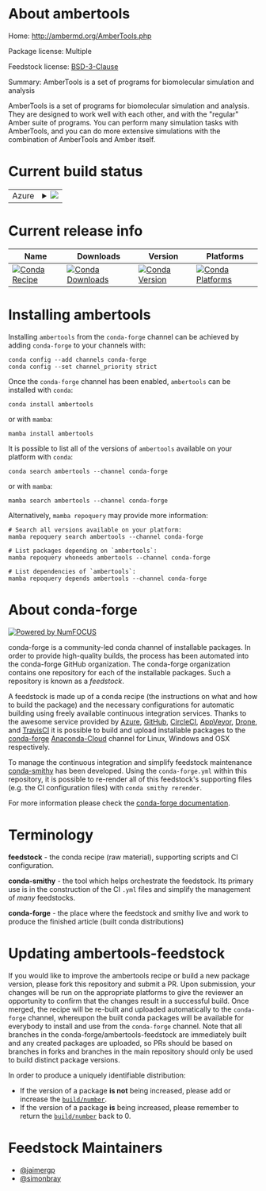 About ambertools
================

Home: http://ambermd.org/AmberTools.php

Package license: Multiple

Feedstock license: [BSD-3-Clause](https://github.com/conda-forge/ambertools-feedstock/blob/main/LICENSE.txt)

Summary: AmberTools is a set of programs for biomolecular simulation and analysis

AmberTools is a set of programs for biomolecular simulation and analysis.
They are designed to work well with each other, and with the "regular" Amber
suite of programs. You can perform many simulation tasks with AmberTools,
and you can do more extensive simulations with the combination of AmberTools
and Amber itself.


Current build status
====================


<table>
    
  <tr>
    <td>Azure</td>
    <td>
      <details>
        <summary>
          <a href="https://dev.azure.com/conda-forge/feedstock-builds/_build/latest?definitionId=6854&branchName=main">
            <img src="https://dev.azure.com/conda-forge/feedstock-builds/_apis/build/status/ambertools-feedstock?branchName=main">
          </a>
        </summary>
        <table>
          <thead><tr><th>Variant</th><th>Status</th></tr></thead>
          <tbody><tr>
              <td>linux_64_numpy1.19python3.7.____cpython</td>
              <td>
                <a href="https://dev.azure.com/conda-forge/feedstock-builds/_build/latest?definitionId=6854&branchName=main">
                  <img src="https://dev.azure.com/conda-forge/feedstock-builds/_apis/build/status/ambertools-feedstock?branchName=main&jobName=linux&configuration=linux_64_numpy1.19python3.7.____cpython" alt="variant">
                </a>
              </td>
            </tr><tr>
              <td>linux_64_numpy1.19python3.8.____cpython</td>
              <td>
                <a href="https://dev.azure.com/conda-forge/feedstock-builds/_build/latest?definitionId=6854&branchName=main">
                  <img src="https://dev.azure.com/conda-forge/feedstock-builds/_apis/build/status/ambertools-feedstock?branchName=main&jobName=linux&configuration=linux_64_numpy1.19python3.8.____cpython" alt="variant">
                </a>
              </td>
            </tr><tr>
              <td>linux_64_python3.9.____cpython</td>
              <td>
                <a href="https://dev.azure.com/conda-forge/feedstock-builds/_build/latest?definitionId=6854&branchName=main">
                  <img src="https://dev.azure.com/conda-forge/feedstock-builds/_apis/build/status/ambertools-feedstock?branchName=main&jobName=linux&configuration=linux_64_numpy1.19python3.9.____cpython" alt="variant">
                </a>
              </td>
            </tr><tr>
              <td>linux_64_numpy1.21python3.10.____cpython</td>
              <td>
                <a href="https://dev.azure.com/conda-forge/feedstock-builds/_build/latest?definitionId=6854&branchName=main">
                  <img src="https://dev.azure.com/conda-forge/feedstock-builds/_apis/build/status/ambertools-feedstock?branchName=main&jobName=linux&configuration=linux_64_numpy1.21python3.10.____cpython" alt="variant">
                </a>
              </td>
            </tr><tr>
              <td>linux_ppc64le_numpy1.19python3.7.____cpython</td>
              <td>
                <a href="https://dev.azure.com/conda-forge/feedstock-builds/_build/latest?definitionId=6854&branchName=main">
                  <img src="https://dev.azure.com/conda-forge/feedstock-builds/_apis/build/status/ambertools-feedstock?branchName=main&jobName=linux&configuration=linux_ppc64le_numpy1.19python3.7.____cpython" alt="variant">
                </a>
              </td>
            </tr><tr>
              <td>linux_ppc64le_numpy1.19python3.8.____cpython</td>
              <td>
                <a href="https://dev.azure.com/conda-forge/feedstock-builds/_build/latest?definitionId=6854&branchName=main">
                  <img src="https://dev.azure.com/conda-forge/feedstock-builds/_apis/build/status/ambertools-feedstock?branchName=main&jobName=linux&configuration=linux_ppc64le_numpy1.19python3.8.____cpython" alt="variant">
                </a>
              </td>
            </tr><tr>
              <td>linux_ppc64le_python3.9.____cpython</td>
              <td>
                <a href="https://dev.azure.com/conda-forge/feedstock-builds/_build/latest?definitionId=6854&branchName=main">
                  <img src="https://dev.azure.com/conda-forge/feedstock-builds/_apis/build/status/ambertools-feedstock?branchName=main&jobName=linux&configuration=linux_ppc64le_numpy1.19python3.9.____cpython" alt="variant">
                </a>
              </td>
            </tr><tr>
              <td>linux_ppc64le_numpy1.21python3.10.____cpython</td>
              <td>
                <a href="https://dev.azure.com/conda-forge/feedstock-builds/_build/latest?definitionId=6854&branchName=main">
                  <img src="https://dev.azure.com/conda-forge/feedstock-builds/_apis/build/status/ambertools-feedstock?branchName=main&jobName=linux&configuration=linux_ppc64le_numpy1.21python3.10.____cpython" alt="variant">
                </a>
              </td>
            </tr><tr>
              <td>osx_64_numpy1.19python3.7.____cpython</td>
              <td>
                <a href="https://dev.azure.com/conda-forge/feedstock-builds/_build/latest?definitionId=6854&branchName=main">
                  <img src="https://dev.azure.com/conda-forge/feedstock-builds/_apis/build/status/ambertools-feedstock?branchName=main&jobName=osx&configuration=osx_64_numpy1.19python3.7.____cpython" alt="variant">
                </a>
              </td>
            </tr><tr>
              <td>osx_64_numpy1.19python3.8.____cpython</td>
              <td>
                <a href="https://dev.azure.com/conda-forge/feedstock-builds/_build/latest?definitionId=6854&branchName=main">
                  <img src="https://dev.azure.com/conda-forge/feedstock-builds/_apis/build/status/ambertools-feedstock?branchName=main&jobName=osx&configuration=osx_64_numpy1.19python3.8.____cpython" alt="variant">
                </a>
              </td>
            </tr><tr>
              <td>osx_64_python3.9.____cpython</td>
              <td>
                <a href="https://dev.azure.com/conda-forge/feedstock-builds/_build/latest?definitionId=6854&branchName=main">
                  <img src="https://dev.azure.com/conda-forge/feedstock-builds/_apis/build/status/ambertools-feedstock?branchName=main&jobName=osx&configuration=osx_64_numpy1.19python3.9.____cpython" alt="variant">
                </a>
              </td>
            </tr><tr>
              <td>osx_64_numpy1.21python3.10.____cpython</td>
              <td>
                <a href="https://dev.azure.com/conda-forge/feedstock-builds/_build/latest?definitionId=6854&branchName=main">
                  <img src="https://dev.azure.com/conda-forge/feedstock-builds/_apis/build/status/ambertools-feedstock?branchName=main&jobName=osx&configuration=osx_64_numpy1.21python3.10.____cpython" alt="variant">
                </a>
              </td>
            </tr>
          </tbody>
        </table>
      </details>
    </td>
  </tr>
</table>

Current release info
====================

| Name | Downloads | Version | Platforms |
| --- | --- | --- | --- |
| [![Conda Recipe](https://img.shields.io/badge/recipe-ambertools-green.svg)](https://anaconda.org/conda-forge/ambertools) | [![Conda Downloads](https://img.shields.io/conda/dn/conda-forge/ambertools.svg)](https://anaconda.org/conda-forge/ambertools) | [![Conda Version](https://img.shields.io/conda/vn/conda-forge/ambertools.svg)](https://anaconda.org/conda-forge/ambertools) | [![Conda Platforms](https://img.shields.io/conda/pn/conda-forge/ambertools.svg)](https://anaconda.org/conda-forge/ambertools) |

Installing ambertools
=====================

Installing `ambertools` from the `conda-forge` channel can be achieved by adding `conda-forge` to your channels with:

```
conda config --add channels conda-forge
conda config --set channel_priority strict
```

Once the `conda-forge` channel has been enabled, `ambertools` can be installed with `conda`:

```
conda install ambertools
```

or with `mamba`:

```
mamba install ambertools
```

It is possible to list all of the versions of `ambertools` available on your platform with `conda`:

```
conda search ambertools --channel conda-forge
```

or with `mamba`:

```
mamba search ambertools --channel conda-forge
```

Alternatively, `mamba repoquery` may provide more information:

```
# Search all versions available on your platform:
mamba repoquery search ambertools --channel conda-forge

# List packages depending on `ambertools`:
mamba repoquery whoneeds ambertools --channel conda-forge

# List dependencies of `ambertools`:
mamba repoquery depends ambertools --channel conda-forge
```


About conda-forge
=================

[![Powered by
NumFOCUS](https://img.shields.io/badge/powered%20by-NumFOCUS-orange.svg?style=flat&colorA=E1523D&colorB=007D8A)](https://numfocus.org)

conda-forge is a community-led conda channel of installable packages.
In order to provide high-quality builds, the process has been automated into the
conda-forge GitHub organization. The conda-forge organization contains one repository
for each of the installable packages. Such a repository is known as a *feedstock*.

A feedstock is made up of a conda recipe (the instructions on what and how to build
the package) and the necessary configurations for automatic building using freely
available continuous integration services. Thanks to the awesome service provided by
[Azure](https://azure.microsoft.com/en-us/services/devops/), [GitHub](https://github.com/),
[CircleCI](https://circleci.com/), [AppVeyor](https://www.appveyor.com/),
[Drone](https://cloud.drone.io/welcome), and [TravisCI](https://travis-ci.com/)
it is possible to build and upload installable packages to the
[conda-forge](https://anaconda.org/conda-forge) [Anaconda-Cloud](https://anaconda.org/)
channel for Linux, Windows and OSX respectively.

To manage the continuous integration and simplify feedstock maintenance
[conda-smithy](https://github.com/conda-forge/conda-smithy) has been developed.
Using the ``conda-forge.yml`` within this repository, it is possible to re-render all of
this feedstock's supporting files (e.g. the CI configuration files) with ``conda smithy rerender``.

For more information please check the [conda-forge documentation](https://conda-forge.org/docs/).

Terminology
===========

**feedstock** - the conda recipe (raw material), supporting scripts and CI configuration.

**conda-smithy** - the tool which helps orchestrate the feedstock.
                   Its primary use is in the construction of the CI ``.yml`` files
                   and simplify the management of *many* feedstocks.

**conda-forge** - the place where the feedstock and smithy live and work to
                  produce the finished article (built conda distributions)


Updating ambertools-feedstock
=============================

If you would like to improve the ambertools recipe or build a new
package version, please fork this repository and submit a PR. Upon submission,
your changes will be run on the appropriate platforms to give the reviewer an
opportunity to confirm that the changes result in a successful build. Once
merged, the recipe will be re-built and uploaded automatically to the
`conda-forge` channel, whereupon the built conda packages will be available for
everybody to install and use from the `conda-forge` channel.
Note that all branches in the conda-forge/ambertools-feedstock are
immediately built and any created packages are uploaded, so PRs should be based
on branches in forks and branches in the main repository should only be used to
build distinct package versions.

In order to produce a uniquely identifiable distribution:
 * If the version of a package **is not** being increased, please add or increase
   the [``build/number``](https://docs.conda.io/projects/conda-build/en/latest/resources/define-metadata.html#build-number-and-string).
 * If the version of a package **is** being increased, please remember to return
   the [``build/number``](https://docs.conda.io/projects/conda-build/en/latest/resources/define-metadata.html#build-number-and-string)
   back to 0.

Feedstock Maintainers
=====================

* [@jaimergp](https://github.com/jaimergp/)
* [@simonbray](https://github.com/simonbray/)


